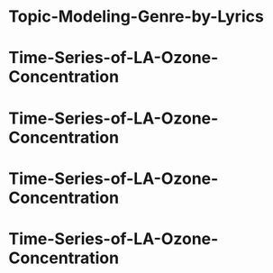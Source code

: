 # Topic-Modeling-Genre-by-Lyrics
# Time-Series-of-LA-Ozone-Concentration
# Time-Series-of-LA-Ozone-Concentration
# Time-Series-of-LA-Ozone-Concentration
# Time-Series-of-LA-Ozone-Concentration
